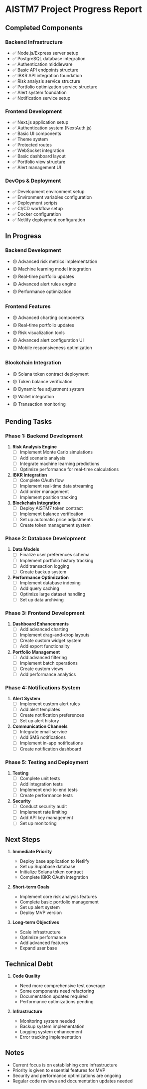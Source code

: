 # AISTM7 Project Progress Report

## Completed Components

### Backend Infrastructure
- ✅ Node.js/Express server setup
- ✅ PostgreSQL database integration
- ✅ Authentication middleware
- ✅ Basic API endpoints structure
- ✅ IBKR API integration foundation
- ✅ Risk analysis service structure
- ✅ Portfolio optimization service structure
- ✅ Alert system foundation
- ✅ Notification service setup

### Frontend Development
- ✅ Next.js application setup
- ✅ Authentication system (NextAuth.js)
- ✅ Basic UI components
- ✅ Theme system
- ✅ Protected routes
- ✅ WebSocket integration
- ✅ Basic dashboard layout
- ✅ Portfolio view structure
- ✅ Alert management UI

### DevOps & Deployment
- ✅ Development environment setup
- ✅ Environment variables configuration
- ✅ Deployment scripts
- ✅ CI/CD workflow setup
- ✅ Docker configuration
- ✅ Netlify deployment configuration

## In Progress

### Backend Development
- 🟡 Advanced risk metrics implementation
- 🟡 Machine learning model integration
- 🟡 Real-time portfolio updates
- 🟡 Advanced alert rules engine
- 🟡 Performance optimization

### Frontend Features
- 🟡 Advanced charting components
- 🟡 Real-time portfolio updates
- 🟡 Risk visualization tools
- 🟡 Advanced alert configuration UI
- 🟡 Mobile responsiveness optimization

### Blockchain Integration
- 🟡 Solana token contract deployment
- 🟡 Token balance verification
- 🟡 Dynamic fee adjustment system
- 🟡 Wallet integration
- 🟡 Transaction monitoring

## Pending Tasks

### Phase 1: Backend Development
1. **Risk Analysis Engine**
   - [ ] Implement Monte Carlo simulations
   - [ ] Add scenario analysis
   - [ ] Integrate machine learning predictions
   - [ ] Optimize performance for real-time calculations

2. **IBKR Integration**
   - [ ] Complete OAuth flow
   - [ ] Implement real-time data streaming
   - [ ] Add order management
   - [ ] Implement position tracking

3. **Blockchain Integration**
   - [ ] Deploy AISTM7 token contract
   - [ ] Implement balance verification
   - [ ] Set up automatic price adjustments
   - [ ] Create token management system

### Phase 2: Database Development
1. **Data Models**
   - [ ] Finalize user preferences schema
   - [ ] Implement portfolio history tracking
   - [ ] Add transaction logging
   - [ ] Create backup system

2. **Performance Optimization**
   - [ ] Implement database indexing
   - [ ] Add query caching
   - [ ] Optimize large dataset handling
   - [ ] Set up data archiving

### Phase 3: Frontend Development
1. **Dashboard Enhancements**
   - [ ] Add advanced charting
   - [ ] Implement drag-and-drop layouts
   - [ ] Create custom widget system
   - [ ] Add export functionality

2. **Portfolio Management**
   - [ ] Add advanced filtering
   - [ ] Implement batch operations
   - [ ] Create custom views
   - [ ] Add performance analytics

### Phase 4: Notifications System
1. **Alert System**
   - [ ] Implement custom alert rules
   - [ ] Add alert templates
   - [ ] Create notification preferences
   - [ ] Set up alert history

2. **Communication Channels**
   - [ ] Integrate email service
   - [ ] Add SMS notifications
   - [ ] Implement in-app notifications
   - [ ] Create notification dashboard

### Phase 5: Testing and Deployment
1. **Testing**
   - [ ] Complete unit tests
   - [ ] Add integration tests
   - [ ] Implement end-to-end tests
   - [ ] Create performance tests

2. **Security**
   - [ ] Conduct security audit
   - [ ] Implement rate limiting
   - [ ] Add API key management
   - [ ] Set up monitoring

## Next Steps

1. **Immediate Priority**
   - Deploy base application to Netlify
   - Set up Supabase database
   - Initialize Solana token contract
   - Complete IBKR OAuth integration

2. **Short-term Goals**
   - Implement core risk analysis features
   - Complete basic portfolio management
   - Set up alert system
   - Deploy MVP version

3. **Long-term Objectives**
   - Scale infrastructure
   - Optimize performance
   - Add advanced features
   - Expand user base

## Technical Debt

1. **Code Quality**
   - Need more comprehensive test coverage
   - Some components need refactoring
   - Documentation updates required
   - Performance optimizations pending

2. **Infrastructure**
   - Monitoring system needed
   - Backup system implementation
   - Logging system enhancement
   - Error tracking implementation

## Notes

- Current focus is on establishing core infrastructure
- Priority is given to essential features for MVP
- Security and performance optimizations are ongoing
- Regular code reviews and documentation updates needed
